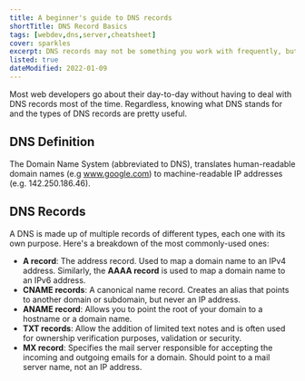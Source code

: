 ```yaml
---
title: A beginner's guide to DNS records
shortTitle: DNS Record Basics
tags: [webdev,dns,server,cheatsheet]
cover: sparkles
excerpt: DNS records may not be something you work with frequently, but having a basic understanding can be highly beneficial.
listed: true
dateModified: 2022-01-09
---
```


Most web developers go about their day-to-day without having to deal with DNS records most of the time. Regardless, knowing what DNS stands for and the types of DNS records are pretty useful.

## DNS Definition

The Domain Name System (abbreviated to DNS), translates human-readable domain names (e.g www.google.com) to machine-readable IP addresses (e.g. 142.250.186.46).

## DNS Records

A DNS is made up of multiple records of different types, each one with its own purpose. Here's a breakdown of the most commonly-used ones:

- **A record**: The address record. Used to map a domain name to an IPv4 address. Similarly, the **AAAA record** is used to map a domain name to an IPv6 address.
- **CNAME records**: A canonical name record. Creates an alias that points to another domain or subdomain, but never an IP address.
- **ANAME record**: Allows you to point the root of your domain to a hostname or a domain name.
- **TXT records**: Allow the addition of limited text notes and is often used for ownership verification purposes, validation or security.
- **MX record**: Specifies the mail server responsible for accepting the incoming and outgoing emails for a domain. Should point to a mail server name, not an IP address.
